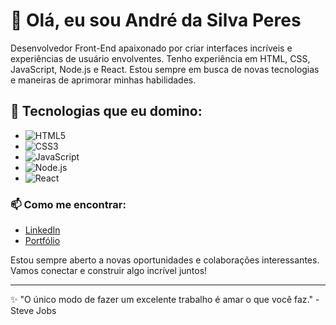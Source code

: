 
# 👋 Olá, eu sou André da Silva Peres

Desenvolvedor Front-End apaixonado por criar interfaces incríveis e experiências de usuário envolventes. Tenho experiência em HTML, CSS, JavaScript, Node.js e React. Estou sempre em busca de novas tecnologias e maneiras de aprimorar minhas habilidades.

## 🌟 Tecnologias que eu domino:

- ![HTML5](https://img.shields.io/badge/HTML5-E34F26?style=flat-square&logo=html5&logoColor=white)
- ![CSS3](https://img.shields.io/badge/CSS3-1572B6?style=flat-square&logo=css3&logoColor=white)
- ![JavaScript](https://img.shields.io/badge/JavaScript-F7DF1E?style=flat-square&logo=javascript&logoColor=black)
- ![Node.js](https://img.shields.io/badge/Node.js-339933?style=flat-square&logo=node.js&logoColor=white)
- ![React](https://img.shields.io/badge/React-61DAFB?style=flat-square&logo=react&logoColor=black)

### 📫 Como me encontrar:
- [LinkedIn](https://www.linkedin.com/in/andresperes33)
- [Portfólio](https://seu-portfolio.com)

Estou sempre aberto a novas oportunidades e colaborações interessantes. Vamos conectar e construir algo incrível juntos!

---

✨ "O único modo de fazer um excelente trabalho é amar o que você faz." - Steve Jobs
